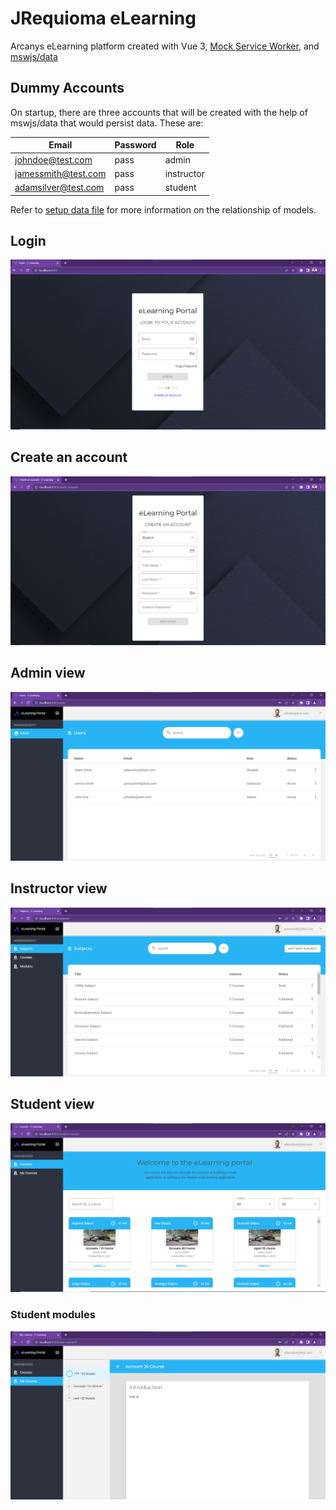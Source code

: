 # JRequioma eLearning
Arcanys eLearning platform created with Vue 3, [Mock Service Worker](https://mswjs.io/), and [mswjs/data](https://github.com/mswjs/data)

## Dummy Accounts
On startup, there are three accounts that will be created with the help of mswjs/data that would persist data. These are:

Email | Password | Role
--- | --- | ---
johndoe@test.com | pass | admin
jamessmith@test.com | pass | instructor
adamsilver@test.com | pass | student

Refer to [setup data file](/elearning/src/mocks/db.ts) for more information on the relationship of models.

## Login
![Login](/readme-images/login.png)

## Create an account
![Create an account](/readme-images/create-account.png)

## Admin view
![Admin view](/readme-images/admin.png)
## Instructor view
![Instructor view](/readme-images/instructor.png)

## Student view
![Student view](/readme-images/student.png)

### Student modules
![Student modules](/readme-images/modules.png)